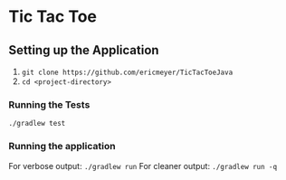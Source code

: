 # Tic Tac Toe

## Setting up the Application

1. `git clone https://github.com/ericmeyer/TicTacToeJava`
2. `cd <project-directory>`

### Running the Tests

`./gradlew test`

### Running the application

For verbose output: `./gradlew run`
For cleaner output: `./gradlew run -q`
